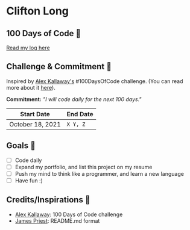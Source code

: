 # Clifton Long

## 100 Days of Code 📝
<!-- Insert table here, if/when you begin Round 2 -->
[Read my log here](log.md)

## Challenge & Commitment 🙌
Inspired by [Alex Kallaway's](https://github.com/kallaway) #100DaysOfCode challenge. (You can read more about it [here](https://www.100daysofcode.com/)).

**Commitment:** *"I will code daily for the next 100 days."*

|  Start Date   | End Date     |
| ------------- | ------------ |
| October 18, 2021 | `X Y, Z` |

## Goals 🎯

- [ ] Code daily
- [ ] Expand my portfolio, and list this project on my resume
- [ ] Push my mind to think like a programmer, and learn a new language
- [ ] Have fun :)

<!-- ### Secondary Goals & Resources
- [ ] Complete Dr. Angela Yu's [Python course](https://www.udemy.com/course/100-days-of-code/) on Udemy
-->


## Credits/Inspirations 🙏
<!-- Credit your inspirations and support here. -->
-  [Alex Kallaway](https://github.com/kallaway/100-days-of-code): 100 Days of Code challenge
-  [James Priest](https://github.com/james-priest/100-days-of-code-log): README.md format

